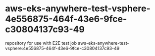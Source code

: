 # aws-eks-anywhere-test-vsphere-4e556875-464f-43e6-9fce-c30804137c93-49
repository for use with E2E test job aws-eks-anywhere-test-vsphere:4e556875-464f-43e6-9fce-c30804137c93-49
